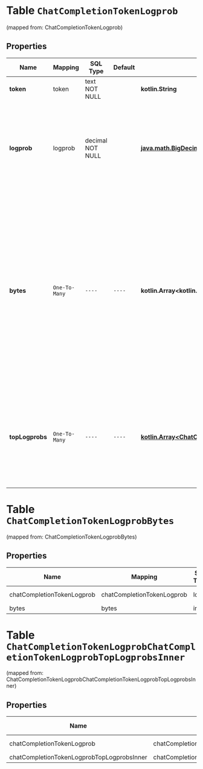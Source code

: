 
# Table `ChatCompletionTokenLogprob`
(mapped from: ChatCompletionTokenLogprob)

## Properties
Name | Mapping | SQL Type | Default | Type | Description | Notes
---- | ------- | -------- | ------- | ---- | ----------- | -----
**token** | token | text NOT NULL |  | **kotlin.String** | The token. | 
**logprob** | logprob | decimal NOT NULL |  | [**java.math.BigDecimal**](java.math.BigDecimal.md) | The log probability of this token, if it is within the top 20 most likely tokens. Otherwise, the value &#x60;-9999.0&#x60; is used to signify that the token is very unlikely. | 
**bytes** | `One-To-Many` | `----` | `----`  | **kotlin.Array&lt;kotlin.Int&gt;** | A list of integers representing the UTF-8 bytes representation of the token. Useful in instances where characters are represented by multiple tokens and their byte representations must be combined to generate the correct text representation. Can be &#x60;null&#x60; if there is no bytes representation for the token. | 
**topLogprobs** | `One-To-Many` | `----` | `----`  | [**kotlin.Array&lt;ChatCompletionTokenLogprobTopLogprobsInner&gt;**](ChatCompletionTokenLogprobTopLogprobsInner.md) | List of the most likely tokens and their log probability, at this token position. In rare cases, there may be fewer than the number of requested &#x60;top_logprobs&#x60; returned. | 




# **Table `ChatCompletionTokenLogprobBytes`**
(mapped from: ChatCompletionTokenLogprobBytes)

## Properties
Name | Mapping | SQL Type | Default | Type | Description | Notes
---- | ------- | -------- | ------- | ---- | ----------- | -----
chatCompletionTokenLogprob | chatCompletionTokenLogprob | long | | kotlin.Long | Primary Key | *one*
bytes | bytes | int | | kotlin.Int | Foreign Key | *many*



# **Table `ChatCompletionTokenLogprobChatCompletionTokenLogprobTopLogprobsInner`**
(mapped from: ChatCompletionTokenLogprobChatCompletionTokenLogprobTopLogprobsInner)

## Properties
Name | Mapping | SQL Type | Default | Type | Description | Notes
---- | ------- | -------- | ------- | ---- | ----------- | -----
chatCompletionTokenLogprob | chatCompletionTokenLogprob | long | | kotlin.Long | Primary Key | *one*
chatCompletionTokenLogprobTopLogprobsInner | chatCompletionTokenLogprobTopLogprobsInner | long | | kotlin.Long | Foreign Key | *many*



